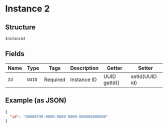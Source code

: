 
# Instance 2

## Structure

`Instance2`

## Fields

| Name | Type | Tags | Description | Getter | Setter |
|  --- | --- | --- | --- | --- | --- |
| `Id` | `UUID` | Required | Instance ID | UUID getId() | setId(UUID id) |

## Example (as JSON)

```json
{
  "id": "00000f90-0000-0000-0000-000000000000"
}
```

